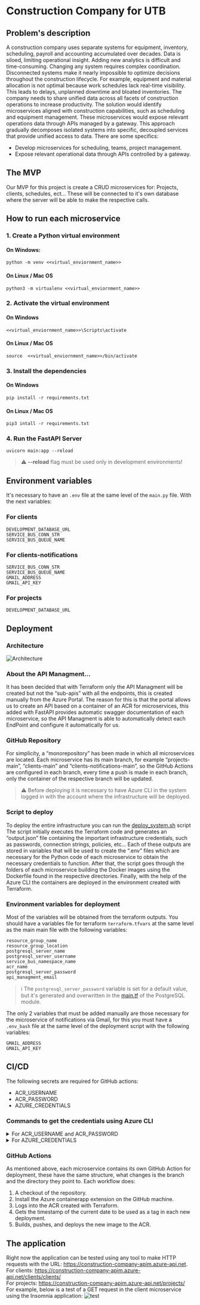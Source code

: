 # Construction Company for UTB

## Problem's description
A construction company uses separate systems for equipment, inventory, scheduling, payroll and accounting accumulated over decades. Data is siloed, limiting operational insight. Adding new analytics is difficult and time-consuming. Changing any system requires complex coordination. Disconnected systems make it nearly impossible to optimize decisions throughout the construction lifecycle. For example, equipment and material allocation is not optimal because work schedules lack real-time visibility. This leads to delays, unplanned downtime and bloated inventories. The company needs to share unified data across all facets of construction operations to increase productivity. The solution would identify microservices aligned with construction capabilities, such as scheduling and equipment management. These microservices would expose relevant operations data through APIs managed by a gateway. This approach gradually decomposes isolated systems into specific, decoupled services that provide unified access to data. There are some specifics:
- Develop microservices for scheduling, teams, project management.
- Expose relevant operational data through APIs controlled by a gateway.

## The MVP
Our MVP for this project is create a CRUD microservices for: Projects, clients, schedules, ect... These will be connected to it's own database where the server will be able to make the respective calls.

## How to run each microservice

### 1. Create a Python virtual environment

#### On Windows:
`python -m venv <<virtual_enviornment_name>>`
#### On Linux / Mac OS
`python3 -m virtualenv <<virtual_enviornment_name>>`

### 2. Activate the virtual environment
#### On Windows
`<<virtual_enviornment_name>>\Scripts\activate`
#### On Linux / Mac OS
`source  <<virtual_enviornment_name>>/bin/activate`

### 3. Install the dependencies
#### On Windows
`pip install -r requirements.txt`
#### On Linux / Mac OS
`pip3 intall -r requirements.txt`

### 4. Run the FastAPI Server
`uvicorn main:app --reload`
> :warning: **--reload** flag must be used only in development environments!

## Environment variables

It's necessary to have an `.env` file at the same level of the `main.py` file. With the next variables:
### For clients
```
DEVELOPMENT_DATABASE_URL
SERVICE_BUS_CONN_STR
SERVICE_BUS_QUEUE_NAME
```
### For clients-notifications
```
SERVICE_BUS_CONN_STR
SERVICE_BUS_QUEUE_NAME
GMAIL_ADDRESS
GMAIL_API_KEY
```

### For projects
```
DEVELOPMENT_DATABASE_URL
```

## Deployment
### Architecture
![Architecture](/readme_assets/architecture.png)
### About the API Managment...
It has been decided that with Terraform only the API Managment will be created but not the “sub-apis” with all the endpoints, this is created manually from the Azure Portal. The reason for this is that the portal allows us to create an API based on a container of an ACR for microservices, this added with FastAPI provides automatic swagger documentation of each microservice, so the API Managment is able to automatically detect each EndPoint and configure it automatically for us.
### GitHub Repository
For simplicity, a “monorepository” has been made in which all microservices are located. Each microservice has its main branch, for example “projects-main”, “clients-main” and “clients-notifications-main”, so the GitHub Actions are configured in each branch, every time a push is made in each branch, only the container of the respective branch will be updated.
> :warning: Before deploying it is necessary to have Azure CLI in the system logged in with the account where the infrastructure will be deployed.
### Script to deploy
To deploy the entire infrastructure you can run the [deploy_system.sh](/deploy_system.sh) script  
The script initially executes the Terraform code and generates an “output.json” file containing the important infrastructure credentials, such as passwords, connection strings, policies, etc...
Each of these outputs are stored in variables that will be used to create the “.env” files which are necessary for the Python code of each microservice to obtain the necessary credentials to function.
After that, the script goes through the folders of each microservice building the Docker images using the Dockerfile found in the respective directories.
Finally, with the help of the Azure CLI the containers are deployed in the environment created with Terraform.
### Environment variables for deployment
Most of the variables will be obtained from the terraform outputs. You should have a variables file for terraform `terraform.tfvars` at the same level as the main main file with the following variables:
```
resource_group_name
resource_group_location
postgresql_server_name
postgresql_server_username
service_bus_namespace_name
acr_name
postgresql_server_password
api_managment_email 
```
> :information_source: The `postgresql_server_password` variable is set for a default value, but it's generated and overwritten in the [main.tf](/infrastructure/modules/postgresql/main.tf) of the PostgreSQL module.

The only 2 variables that must be added manually are those necessary for the microservice of notifications via Gmail, for this you must have a `.env_bash` file at the same level of the deployment script with the following variables:
```
GMAIL_ADDRESS
GMAIL_API_KEY
```

## CI/CD
The following secrets are required for GitHub actions:
- ACR_USERNAME
- ACR_PASSWORD
- AZURE_CREDENTIALS
### Commands to get the credentials using Azure CLI
<details>
<summary>For ACR_USERNAME and ACR_PASSWORD</summary>

```
az acr credential show --name <<acrnamehere>>
```
</details>
<details>
<summary>For AZURE_CREDENTIALS</summary>

```
az ad sp create-for-rbac --name "microservicesAccess" --role contributor --scopes /subscriptions/<<subscription-id-here>> --sdk-auth
```
Only the first 4 are required
</details>  

### GitHub Actions
As mentioned above, each microservice contains its own GitHub Action for deployment, these have the same structure, what changes is the branch and the directory they point to.
Each workflow does:
1. A checkout of the repository.
2. Install the Azure containerapp extension on the GitHub machine.
3. Logs into the ACR created with Terraform.
4. Gets the timestamp of the current date to be used as a tag in each new deployment.
5. Builds, pushes, and deploys the new image to the ACR.
## The application
Right now the application can be tested using any tool to make HTTP requests with the URL: https://construction-company-apim.azure-api.net.  
For clients: https://construction-company-apim.azure-api.net/clients/clients/  
For projects: https://construction-company-apim.azure-api.net/projects/  
For example, below is a test of a GET request in the client microservice using the Insomnia application:
![test](/readme_assets/test.png)